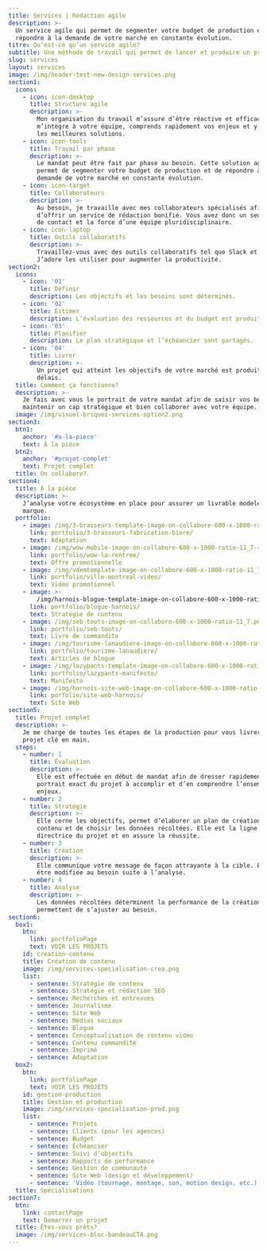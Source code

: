 ```yaml
---
title: Services | Rédaction agile
description: >-
  Un service agile qui permet de segmenter votre budget de production et de
  répondre à la demande de votre marché en constante évolution. 
titre: Qu’est-ce qu’un service agile?
subtitle: Une méthode de travail qui permet de lancer et produire un projet rapidement.
slug: services
layout: services
image: /img/header-test-new-design-services.png
section1:
  icons:
    - icon: icon-desktop
      title: Structure agile
      description: >-
        Mon organisation du travail m’assure d’être réactive et efficace. Je
        m’intègre à votre équipe, comprends rapidement vos enjeux et y trouve
        les meilleures solutions. 
    - icon: icon-tools
      title: Travail par phase
      description: >-
        Le mandat peut être fait par phase au besoin. Cette solution agile
        permet de segmenter votre budget de production et de répondre à la
        demande de votre marché en constante évolution. 
    - icon: icon-target
      title: Collaborateurs
      description: >-
        Au besoin, je travaille avec mes collaborateurs spécialisés afin
        d’offrir un service de rédaction bonifié. Vous avez donc un seul point
        de contact et la force d’une équipe pluridisciplinaire. 
    - icon: icon-laptop
      title: Outils collaboratifs
      description: >-
        Travaillez-vous avec des outils collaboratifs tel que Slack et Trello?
        J’adore les utiliser pour augmenter la productivité. 
section2:
  icons:
    - icon: '01'
      title: Définir
      description: Les objectifs et les besoins sont déterminés.
    - icon: '02'
      title: Estimer
      description: L’évaluation des ressources et du budget est produite.
    - icon: '03'
      title: Planifier
      description: Le plan stratégique et l’échéancier sont partagés.
    - icon: '04'
      title: Livrer
      description: >-
        Un projet qui atteint les objectifs de votre marché est produit dans les
        délais.
  title: Comment ça fonctionne?
  description: >-
    Je fais avec vous le portrait de votre mandat afin de saisir vos besoins,
    maintenir un cap stratégique et bien collaborer avec votre équipe.
  image: /img/visuel-briques-services-option2.png
section3:
  btn1:
    anchor: '#a-la-piece'
    text: À la pièce
  btn2:
    anchor: '#projet-complet'
    text: Projet complet
  title: On collabore?
section4:
  title: À la pièce
  description: >-
    J’analyse votre écosystème en place pour assurer un livrable modelé à votre
    marque.
  portfolio:
    - image: /img/3-brasseurs-template-image-on-collabore-600-x-1000-ratio-11_7.png
      link: portfolio/3-brasseurs-fabrication-biere/
      text: Adaptation
    - image: /img/wow-mobile-image-on-collabore-600-x-1000-ratio-11_7-rev2-1-.png
      link: portfolio/wow-la-rentree/
      text: Offre promotionnelle
    - image: /img/vdemtemplate-image-on-collabore-600-x-1000-ratio-11_7-1-.png
      link: portfolio/ville-montreal-video/
      text: Vidéo promotionnel
    - image: >-
        /img/harnois-blogue-template-image-on-collabore-600-x-1000-ratio-11_7.png
      link: portfolio/blogue-harnois/
      text: Stratégie de contenu
    - image: /img/seb-toots-image-on-collabore-600-x-1000-ratio-11_7.png
      link: portfolio/seb-toots/
      text: Livre de commandite
    - image: /img/tourisme-lanaudiere-image-on-collabore-600-x-1000-ratio-11_7.png
      link: portfolio/tourisme-lanaudiere/
      text: Articles de blogue
    - image: /img/lazypants-template-image-on-collabore-600-x-1000-ratio-11_7-.png
      link: portfolio/lazypants-manifesto/
      text: Manifesto
    - image: /img/harnois-site-web-image-on-collabore-600-x-1000-ratio-11_7-1-.png
      link: porfolio/site-web-harnois/
      text: Site Web
section5:
  title: Projet complet
  description: >-
    Je me charge de toutes les étapes de la production pour vous livrer un
    projet clé en main.
  steps:
    - number: 1
      title: Évaluation
      description: >-
        Elle est effectuée en début de mandat afin de dresser rapidement le
        portrait exact du projet à accomplir et d’en comprendre l’ensemble des
        enjeux.
    - number: 2
      title: Stratégie
      description: >-
        Elle cerne les objectifs, permet d’élaborer un plan de création de
        contenu et de choisir les données récoltées. Elle est la ligne
        directrice du projet et en assure la réussite.
    - number: 3
      title: Création
      description: >-
        Elle communique votre message de façon attrayante à la cible. Elle peut
        être modifiée au besoin suite à l’analyse. 
    - number: 4
      title: Analyse
      description: >-
        Les données récoltées déterminent la performance de la création et
        permettent de s’ajuster au besoin.
section6:
  box1:
    btn:
      link: portfolioPage
      text: VOIR LES PROJETS
    id: creation-contenu
    title: Création de contenu
    image: /img/services-specialisation-crea.png
    list:
      - sentence: Stratégie de contenu
      - sentence: Stratégie et rédaction SEO
      - sentence: Recherches et entrevues
      - sentence: Journalisme
      - sentence: Site Web
      - sentence: Médias sociaux
      - sentence: Blogue
      - sentence: Conceptualisation de contenu vidéo
      - sentence: Contenu commandité
      - sentence: Imprimé
      - sentence: Adaptation
  box2:
    btn:
      link: portfolioPage
      text: VOIR LES PROJETS
    id: gestion-production
    title: Gestion et production
    image: /img/services-specialisation-prod.png
    list:
      - sentence: Projets
      - sentence: Clients (pour les agences)
      - sentence: Budget
      - sentence: Échéancier
      - sentence: Suivi d’objectifs
      - sentence: Rapports de performance
      - sentence: Gestion de communauté
      - sentence: Site Web (design et développement)
      - sentence: 'Vidéo (tournage, montage, son, motion design, etc.)'
  title: Spécialisations
section7:
  btn:
    link: contactPage
    text: Démarrer un projet
  title: Êtes-vous prêts?
  image: /img/services-bloc-bandeauCTA.png
---
```


